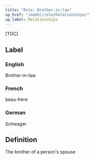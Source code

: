 ```yaml
---
title: "Role: Brother-in-law"
up_href: "/model/role/Relationships/"
up_label: Relationships
---
```


[TOC]

## Label

### English
Brother-in-law

### French
beau-frère

### German
Schwager

## Definition
The brother of a person's spouse
